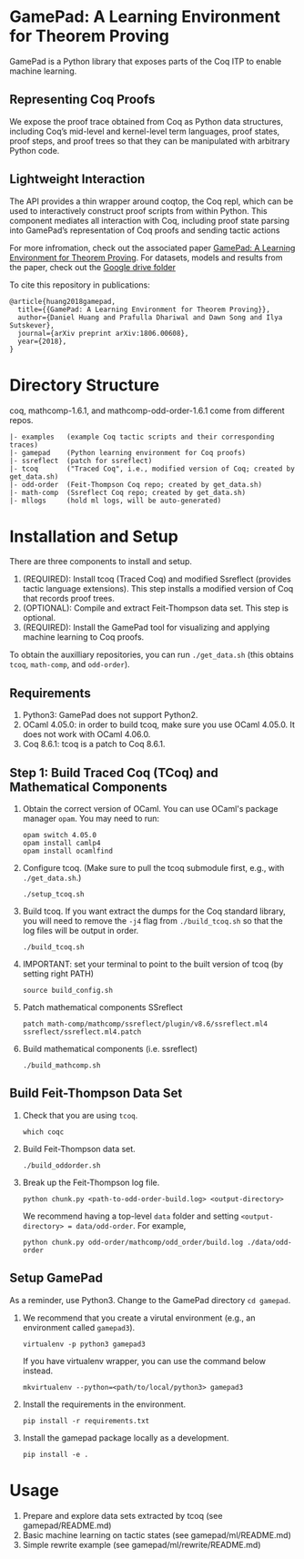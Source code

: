 # GamePad: A Learning Environment for Theorem Proving
GamePad is a Python library that exposes parts of the Coq ITP to enable machine learning. 


## Representing Coq Proofs

We expose the proof trace obtained from Coq as Python data structures, including Coq’s mid-level and kernel-level term languages, proof states, proof steps, and proof trees so that they can be manipulated with arbitrary Python code. 


## Lightweight Interaction 

The API provides a thin wrapper around coqtop, the Coq repl, which can be used to interactively construct proof scripts from within Python. This component mediates all interaction with Coq, including proof state parsing into GamePad’s representation of Coq proofs and sending tactic actions

For more infromation, check out the associated paper [GamePad: A Learning Environment for Theorem Proving](https://arxiv.org/abs/1806.00608). For datasets, models and results from the paper, check out the [Google drive folder](https://drive.google.com/drive/folders/1tdltTB1ng7SGN1JqsuOjFLCcZBdFiPrc)

To cite this repository in publications:
```
@article{huang2018gamepad,
  title={{GamePad: A Learning Environment for Theorem Proving}},
  author={Daniel Huang and Prafulla Dhariwal and Dawn Song and Ilya Sutskever},
  journal={arXiv preprint arXiv:1806.00608},
  year={2018},
}
```

# Directory Structure

coq, mathcomp-1.6.1, and mathcomp-odd-order-1.6.1 come from different repos.

```
|- examples   (example Coq tactic scripts and their corresponding traces) 
|- gamepad    (Python learning environment for Coq proofs)
|- ssreflect  (patch for ssreflect)
|- tcoq       ("Traced Coq", i.e., modified version of Coq; created by get_data.sh)
|- odd-order  (Feit-Thompson Coq repo; created by get_data.sh)
|- math-comp  (Ssreflect Coq repo; created by get_data.sh)
|- mllogs     (hold ml logs, will be auto-generated)
```


# Installation and Setup
 
There are three components to install and setup.
1. (REQUIRED): Install tcoq (Traced Coq) and modified Ssreflect (provides tactic language extensions). This step installs a modified version of Coq that records proof trees.
2. (OPTIONAL): Compile and extract Feit-Thompson data set. This step is optional.
3. (REQUIRED): Install the GamePad tool for visualizing and applying machine learning to Coq proofs.

To obtain the auxilliary repositories, you can run `./get_data.sh` (this obtains `tcoq`, `math-comp`, and `odd-order`).


## Requirements

1. Python3: GamePad does not support Python2.
2. OCaml 4.05.0: in order to build tcoq, make sure you use OCaml 4.05.0. It does not work with OCaml 4.06.0.
3. Coq 8.6.1: tcoq is a patch to Coq 8.6.1.


## Step 1: Build Traced Coq (TCoq) and Mathematical Components

1. Obtain the correct version of OCaml. You can use OCaml's package manager `opam`. You may need to run:
   ```
   opam switch 4.05.0
   opam install camlp4
   opam install ocamlfind
   ```
2. Configure tcoq. (Make sure to pull the tcoq submodule first, e.g., with `./get_data.sh`.)
   ```
   ./setup_tcoq.sh
   ```
3. Build tcoq. If you want extract the dumps for the Coq standard library, you will need to remove the `-j4` flag from `./build_tcoq.sh` so that the log files will be output in order.
   ```
   ./build_tcoq.sh
   ```
4. IMPORTANT: set your terminal to point to the built version of tcoq (by setting right PATH)
   ```
   source build_config.sh
   ```
5. Patch mathematical components SSreflect
   ```
   patch math-comp/mathcomp/ssreflect/plugin/v8.6/ssreflect.ml4 ssreflect/ssreflect.ml4.patch
   ```
6. Build mathematical components (i.e. ssreflect)
   ```
   ./build_mathcomp.sh
   ```


## Build Feit-Thompson Data Set

1. Check that you are using `tcoq`.
   ```
   which coqc
   ```
2. Build Feit-Thompson data set.
   ```
   ./build_oddorder.sh
   ```
3. Break up the Feit-Thompson log file.
    ```
    python chunk.py <path-to-odd-order-build.log> <output-directory>
    ```
    We recommend having a top-level `data` folder and setting `<output-directory> = data/odd-order`. For example,
    ```
    python chunk.py odd-order/mathcomp/odd_order/build.log ./data/odd-order
    ```


## Setup GamePad

As a reminder, use Python3. Change to the GamePad directory `cd gamepad`.
1. We recommend that you create a virutal environment (e.g., an environment called `gamepad3`).
    ```
    virtualenv -p python3 gamepad3
    ```
    If you have virtualenv wrapper, you can use the command below instead.
    ```
    mkvirtualenv --python=<path/to/local/python3> gamepad3
    ```
2. Install the requirements in the environment.
    ```
    pip install -r requirements.txt
    ```
3. Install the gamepad package locally as a development.
    ```
    pip install -e .
    ```


# Usage

1. Prepare and explore data sets extracted by tcoq (see gamepad/README.md)
2. Basic machine learning on tactic states (see gamepad/ml/README.md)
3. Simple rewrite example (see gamepad/ml/rewrite/README.md)
